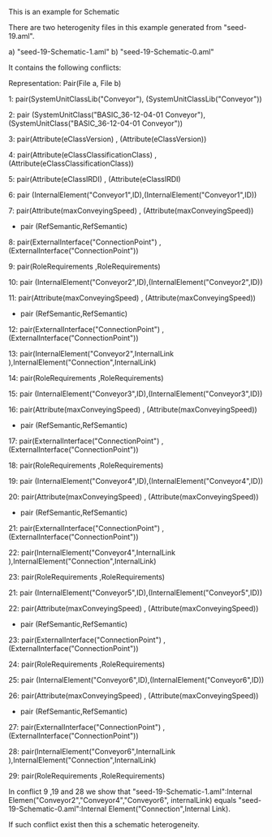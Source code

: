 This is an example for Schematic 

There are two heterogenity files in this example generated from "seed-19.aml".

a) "seed-19-Schematic-1.aml"
b) "seed-19-Schematic-0.aml"

It contains the following conflicts:

Representation: Pair(File a, File b)

1: pair(SystemUnitClassLib("Conveyor"), (SystemUnitClassLib("Conveyor"))

2: pair (SystemUnitClass("BASIC_36-12-04-01 Conveyor"),(SystemUnitClass("BASIC_36-12-04-01 Conveyor"))

3: pair(Attribute(eClassVersion) , (Attribute(eClassVersion))

4: pair(Attribute(eClassClassificationClass) , (Attribute(eClassClassificationClass))

5: pair(Attribute(eClassIRDI) , (Attribute(eClassIRDI)



6: pair (InternalElement("Conveyor1",ID),(InternalElement("Conveyor1",ID))

7: pair(Attribute(maxConveyingSpeed) , (Attribute(maxConveyingSpeed))

 - pair (RefSemantic,RefSemantic)

8: pair(ExternalInterface("ConnectionPoint") , (ExternalInterface("ConnectionPoint"))

9: pair(RoleRequirements ,RoleRequirements)


10: pair (InternalElement("Conveyor2",ID),(InternalElement("Conveyor2",ID))

11: pair(Attribute(maxConveyingSpeed) , (Attribute(maxConveyingSpeed))

 - pair (RefSemantic,RefSemantic)

12: pair(ExternalInterface("ConnectionPoint") , (ExternalInterface("ConnectionPoint"))

13: pair(InternalElement("Conveyor2",InternalLink ),InternalElement("Connection",InternalLink)

14: pair(RoleRequirements ,RoleRequirements)


15: pair (InternalElement("Conveyor3",ID),(InternalElement("Conveyor3",ID))

16: pair(Attribute(maxConveyingSpeed) , (Attribute(maxConveyingSpeed))

 - pair (RefSemantic,RefSemantic)

17: pair(ExternalInterface("ConnectionPoint") , (ExternalInterface("ConnectionPoint"))

18: pair(RoleRequirements ,RoleRequirements)


19: pair (InternalElement("Conveyor4",ID),(InternalElement("Conveyor4",ID))

20: pair(Attribute(maxConveyingSpeed) , (Attribute(maxConveyingSpeed))

 - pair (RefSemantic,RefSemantic)

21: pair(ExternalInterface("ConnectionPoint") , (ExternalInterface("ConnectionPoint"))

22: pair(InternalElement("Conveyor4",InternalLink ),InternalElement("Connection",InternalLink)

23: pair(RoleRequirements ,RoleRequirements)


21: pair (InternalElement("Conveyor5",ID),(InternalElement("Conveyor5",ID))

22: pair(Attribute(maxConveyingSpeed) , (Attribute(maxConveyingSpeed))

 - pair (RefSemantic,RefSemantic)

23: pair(ExternalInterface("ConnectionPoint") , (ExternalInterface("ConnectionPoint"))

24: pair(RoleRequirements ,RoleRequirements)


25: pair (InternalElement("Conveyor6",ID),(InternalElement("Conveyor6",ID))

26: pair(Attribute(maxConveyingSpeed) , (Attribute(maxConveyingSpeed))

 - pair (RefSemantic,RefSemantic)

27: pair(ExternalInterface("ConnectionPoint") , (ExternalInterface("ConnectionPoint"))

28: pair(InternalElement("Conveyor6",InternalLink ),InternalElement("Connection",InternalLink)

29: pair(RoleRequirements ,RoleRequirements)


In conflict 9 ,19 and 28 we show that "seed-19-Schematic-1.aml":Internal Elemen("Conveyor2","Conveyor4","Conveyor6", internalLink) equals "seed-19-Schematic-0.aml":Internal Element("Connection",Internal Link). 

If such conflict exist then this a schematic heterogeneity.
